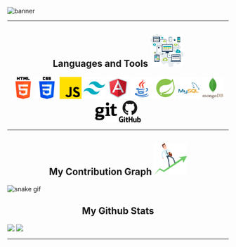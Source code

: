 ![banner](https://github.com/raman-1999/raman-1999/assets/83714476/963a67d2-516b-4d89-be84-aa42c145bb2c)

---

<h2 align="center"">Languages and Tools <img src="https://github.com/raman-1999/raman-1999/blob/main/images/skills.png" width="75"></h2>

<p align="center" >
 <img src="https://github.com/raman-1999/raman-1999/blob/main/images/html-5.png" width="50" height="50"/>
<img src="https://github.com/raman-1999/raman-1999/blob/main/images/css-3.png" width="50" height="50"/>
<img src="https://github.com/raman-1999/raman-1999/blob/main/images/js.png" width="50" height="50"/>
<img src="https://github.com/raman-1999/raman-1999/blob/main/images/tailwind.png" width="50" height="50"/>
<img src="https://github.com/raman-1999/raman-1999/blob/main/images/angular.png" width="50" height="50"/>
<img src="https://github.com/raman-1999/raman-1999/blob/main/images/java.png" width="50" height="50"/>
<img src="https://github.com/raman-1999/raman-1999/blob/main/images/spring-boot.png" width="50" height="50"/>
<img src="https://github.com/raman-1999/raman-1999/blob/main/images/mysql.png" width="50" height="50"/>
<img src="https://github.com/raman-1999/raman-1999/blob/main/images/mongodb.png" width="50" height="50"/>
<img src="https://github.com/raman-1999/raman-1999/blob/main/images/git.png" width="50" height="50"/>
<img src="https://github.com/raman-1999/raman-1999/blob/main/images/github.png" width="50" height="50"/>
</p>

---

<h2 align="center">
  My Contribution Graph <img src="https://github.com/raman-1999/raman-1999/blob/main/images/graph.png" width="75">
</h2>

![snake gif](https://github.com/raman-1999/raman-1999/blob/output/github-contribution-grid-snake.gif)

<h2 align="center">
  My Github Stats<img src="" width="50">
</h2>

<img src="https://github-readme-stats.vercel.app/api?username=raman-1999&show_icons=true&hide_border=true&theme=dark&rank_icon=github">

<img src="https://github-readme-stats.vercel.app/api/top-langs/?username=raman-1999&layout=compact&theme=dark">

---






